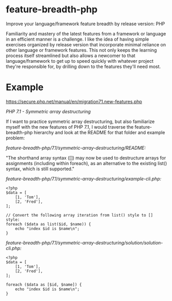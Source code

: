 # feature-breadth-php
Improve your language/framework feature breadth by release version: PHP

Familiarity and mastery of the latest features from a framework or language in an efficient manner is a challenge. I like the idea of having simple exercises organized by release version that incorporate minimal reliance on other language or framework features. This not only keeps the learning process itself streamlined but also allows a newcomer to that language/framework to get up to speed quickly with whatever project they're responsible for, by drilling down to the features they'll need most.

# Example
https://secure.php.net/manual/en/migration71.new-features.php

_PHP 7.1 - Symmetric array destructuring_

If I want to practice symmetric array destructuring, but also familiarize myself with the new features of PHP 7.1, I would traverse the feature-breadth-php hierarchy and look at the README for that folder and example problem:

_feature-breadth-php/7.1/symmetric-array-destructuring/README:_

"The shorthand array syntax ([]) may now be used to destructure arrays for assignments (including within foreach), as an alternative to the existing list() syntax, which is still supported."

_feature-breadth-php/7.1/symmetric-array-destructuring/example-cli.php:_

```
<?php
$data = [
    [1, 'Tom'],
    [2, 'Fred'],
];

// Convert the following array iteration from list() style to [] style:
foreach ($data as list($id, $name)) {
    echo "index $id is $name\n";    
}
```

_feature-breadth-php/7.1/symmetric-array-destructuring/solution/solution-cli.php:_

```
<?php
$data = [
    [1, 'Tom'],
    [2, 'Fred'],
];

foreach ($data as [$id, $name]) {
    echo "index $id is $name\n";    
}
